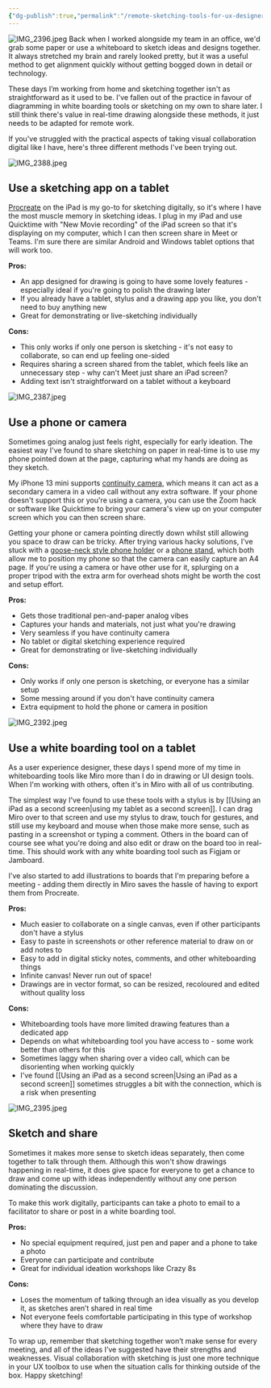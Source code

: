 ```yaml
---
{"dg-publish":true,"permalink":"/remote-sketching-tools-for-ux-designers/","title":"Remote Sketching: Tools and Tips for UX Designers","tags":["tools","ux","sketching"],"noteIcon":"","created":"2023-11-28"}
---
```


![IMG_2396.jpeg](/img/user/assets/IMG_2396.jpeg)
Back when I worked alongside my team in an office, we'd grab some paper or use a whiteboard to sketch ideas and designs together. It always stretched my brain and rarely looked pretty, but it was a useful method to get alignment quickly without getting bogged down in detail or technology.

These days I’m working from home and sketching together isn't as straightforward as it used to be. I've fallen out of the practice in favour of diagramming in white boarding tools or sketching on my own to share later. I still think there's value in real-time drawing alongside these methods, it just needs to be adapted for remote work.

If you've struggled with the practical aspects of taking visual collaboration digital like I have, here's three different methods I've been trying out.

![IMG_2388.jpeg](/img/user/assets/IMG_2388.jpeg)
## Use a sketching app on a tablet
[Procreate](https://procreate.com/) on the iPad is my go-to for sketching digitally, so it's where I have the most muscle memory in sketching ideas. I plug in my iPad and use Quicktime with "New Movie recording" of the iPad screen so that it's displaying on my computer, which I can then screen share in Meet or Teams. I'm sure there are similar Android and Windows tablet options that will work too.

**Pros:**
* An app designed for drawing is going to have some lovely features - especially ideal if you're going to polish the drawing later
* If you already have a tablet, stylus and a drawing app you like, you don't need to buy anything new
* Great for demonstrating or live-sketching individually

**Cons:**
* This only works if only one person is sketching - it's not easy to collaborate, so can end up feeling one-sided
* Requires sharing a screen shared from the tablet, which feels like an unnecessary step - why can't Meet just share an iPad screen?
* Adding text isn't straightforward on a tablet without a keyboard

![IMG_2387.jpeg](/img/user/assets/IMG_2387.jpeg)
## Use a phone or camera
Sometimes going analog just feels right, especially for early ideation. The easiest way I've found to share sketching on paper in real-time is to use my phone pointed down at the page, capturing what my hands are doing as they sketch. 

My iPhone 13 mini supports [continuity camera](https://support.apple.com/en-us/102546), which means it can act as a secondary camera in a video call without any extra software. If your phone doesn't support this or you're using a camera, you can use the Zoom hack or software like Quicktime to bring your camera's view up on your computer screen which you can then screen share.

Getting your phone or camera pointing directly down whilst still allowing you space to draw can be tricky. After trying various hacky solutions, I've stuck with a [goose-neck style phone holder](https://www.amazon.com.au/Tryone-Gooseneck-Flexible-Compatible-Smartphones/dp/B077QLTNJW?th=1) or a [phone stand](https://www.amazon.com.au/Recording-Extendable-Rotation-Brightness-Double-Sided/dp/B09HH55382/), which both allow me to position my phone so that the camera can easily capture an A4 page. If you're using a camera or have other use for it, splurging on a proper tripod with the extra arm for overhead shots might be worth the cost and setup effort.

**Pros:**
* Gets those traditional pen-and-paper analog vibes
* Captures your hands and materials, not just what you're drawing
* Very seamless if you have continuity camera
* No tablet or digital sketching experience required
* Great for demonstrating or live-sketching individually

**Cons:**
* Only works if only one person is sketching, or everyone has a similar setup
* Some messing around if you don't have continuity camera
* Extra equipment to hold the phone or camera in position

![IMG_2392.jpeg](/img/user/assets/IMG_2392.jpeg)
## Use a white boarding tool on a tablet
As a user experience designer, these days I spend more of my time in whiteboarding tools like Miro more than I do in drawing or UI design tools. When I'm working with others, often it's in Miro with all of us contributing.

The simplest way I've found to use these tools with a stylus is by [[Using an iPad as a second screen\|using my tablet as a second screen]]. I can drag Miro over to that screen and use my stylus to draw, touch for gestures, and still use my keyboard and mouse when those make more sense, such as pasting in a screenshot or typing a comment. Others in the board can of course see what you're doing and also edit or draw on the board too in real-time. This should work with any white boarding tool such as Figjam or Jamboard. 

I've also started to add illustrations to boards that I'm preparing before a meeting - adding them directly in Miro saves the hassle of having to export them from Procreate.

**Pros:**
* Much easier to collaborate on a single canvas, even if other participants don't have a stylus
* Easy to paste in screenshots or other reference material to draw on or add notes to
* Easy to add in digital sticky notes, comments, and other whiteboarding things
* Infinite canvas! Never run out of space!
* Drawings are in vector format, so can be resized, recoloured and edited without quality loss

**Cons:**
* Whiteboarding tools have more limited drawing features than a dedicated app
* Depends on what whiteboarding tool you have access to - some work better than others for this
* Sometimes laggy when sharing over a video call, which can be disorienting when working quickly
* I've found [[Using an iPad as a second screen\|Using an iPad as a second screen]] sometimes struggles a bit with the connection, which is a risk when presenting

![IMG_2395.jpeg](/img/user/assets/IMG_2395.jpeg)
## Sketch and share
Sometimes it makes more sense to sketch ideas separately, then come together to talk through them. Although this won't show drawings happening in real-time, it does give space for everyone to get a chance to draw and come up with ideas independently without any one person dominating the discussion.

To make this work digitally, participants can take a photo to email to a facilitator to share or post in a white boarding tool.

**Pros:**
* No special equipment required, just pen and paper and a phone to take a photo
* Everyone can participate and contribute
* Great for individual ideation workshops like Crazy 8s

**Cons:**
* Loses the momentum of talking through an idea visually as you develop it, as sketches aren’t shared in real time
* Not everyone feels comfortable participating in this type of workshop where they have to draw

To wrap up, remember that sketching together won’t make sense for every meeting, and all of the ideas I’ve suggested have their strengths and weaknesses. Visual collaboration with sketching is just one more technique in your UX toolbox to use when the situation calls for thinking outside of the box. Happy sketching!